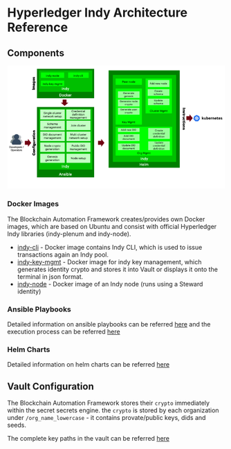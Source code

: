 # Hyperledger Indy Architecture Reference

## Components

![Figure: Hyperledger Indy Components](../_static/hyperledger-indy-components.png)

### Docker Images
The Blockchain Automation Framework creates/provides own Docker images, which are based on Ubuntu and consist with official Hyperledger Indy libraries (indy-plenum and indy-node).

* [indy-cli](../../../platforms/hyperledger-indy/images/indy-cli/README.md) - Docker image contains Indy CLI, which is used to issue transactions again an Indy pool.
* [indy-key-mgmt](../../../platforms/hyperledger-indy/images/indy-key-mgmt/README.md) - Docker image for indy key management, which generates identity crypto and stores it into Vault or displays it onto the terminal in json format.
* [indy-node](../../../platforms/hyperledger-indy/images/indy-node/README.md) - Docker image of an Indy node (runs using a Steward identity)

### Ansible Playbooks
Detailed information on ansible playbooks can be referred [here](../developer/indy-ansible.md) and the execution process can be referred [here](../operations/setting_dlt.md)

### Helm Charts
Detailed information on helm charts can be referred [here](../developer/indy-helmcharts.md)

<a  name="vault-config"></a>

## Vault Configuration

The Blockchain Automation Framework stores their `crypto` immediately within the secret secrets engine.
the `crypto` is stored by each organization under `/org_name_lowercase` - it contains provate/public keys, dids and seeds.


The complete key paths in the vault can be referred [here](certificates_path_list_indy.md)